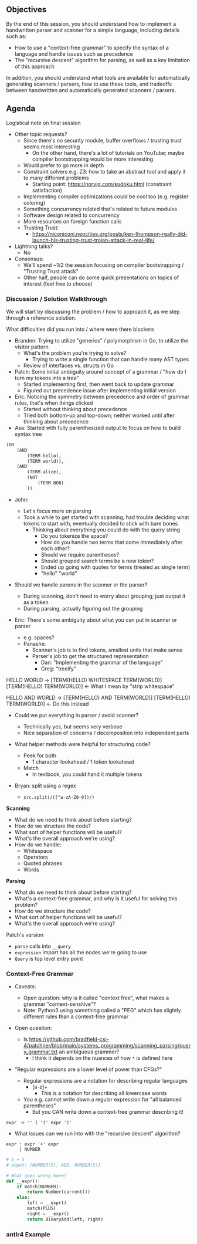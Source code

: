 ## Objectives

By the end of this session, you should understand how to implement a handwritten parser and scanner for a simple language, including details such as:

- How to use a "context-free grammar" to specify the syntax of a language and handle issues such as precedence
- The "recursive descent" algorithm for parsing, as well as a key limitation of this approach

In addition, you should understand what tools are available for automatically generating scanners / parsers, how to use these tools, and tradeoffs between handwritten and automatically generated scanners / parsers.

## Agenda

Logistical note on final session

- Other topic requests?
    - Since there's no security module, buffer overflows / trusting trust seems most interesting
        - On the other hand, there's a lot of tutorials on YouTube; maybe compiler bootstrapping would be more interesting
    - Would prefer to go more in depth
    - Constraint solvers e.g. Z3: how to take an abstract tool and apply it to many different problems
        - Starting point: https://norvig.com/sudoku.html (constraint satisfaction)
    - Implementing compiler optimizations could be cool too (e.g. register coloring)
    - Something concurrency related that's related to future modules
    - Software design related to concurrency
    - More resources on foreign function calls
    - Trusting Trust:
        - https://niconiconi.neocities.org/posts/ken-thompson-really-did-launch-his-trusting-trust-trojan-attack-in-real-life/
- Lightning talks?
    - No
- Consensus:
    - We'll spend ~1/2 the session focusing on compiler bootstrapping / "Trusting Trust attack"
    - Other half, people can do some quick presentations on topics of interest (feel free to choose)

### Discussion / Solution Walkthrough

We will start by discussing the problem / how to approach it, as we step through a reference solution.

What difficulties did you run into / where were there blockers

- Branden: Trying to utilize "generics" / polymorphism in Go, to utilize the visitor pattern
    - What's the problem you're trying to solve?
        - Trying to write a single function that can handle many AST types
    - Review of interfaces vs. structs in Go
- Patch: Some initial ambiguity around concept of a grammar / "how do I turn my tokens into a tree"
    - Started implementing first, then went back to update grammar
    - Figured out precedence issue after implementing initial version
- Eric: Noticing the symmetry between precedence and order of grammar rules, that's when things clicked
    - Started without thinking about precedence
    - Tried both bottom-up and top-down; neither worked until after thinking about precedence
- Asa: Started with fully parenthesized output to focus on how to build syntax tree

```lisp
(OR
    (AND
        (TERM hello),
        (TERM world)),
    (AND
        (TERM alice),
        (NOT
            (TERM BOB)
        ))
```

- John:
    - Let's focus more on parsing
    - Took a while to get started with scanning, had trouble deciding what tokens to start with, eventually decided to stick with bare bones
        - Thinking about everything you could do with the query string
            - Do you tokenize the space?
            - How do you handle two terms that come immediately after each other?
            - Should we require parentheses?
            - Should grouped search terms be a new token?
            - Ended up going with quotes for terms (treated as single term)
            - "hello" "world"

- Should we handle parens in the scanner or the parser?
    - During scanning, don't need to worry about grouping; just output it as a token
    - During parsing, actually figuring out the grouping

- Eric: There's some ambiguity about what you can put in scanner or parser
    - e.g. spaces?
    - Panashe:
        - Scanner's job is to find tokens, smallest units that make sense
        - Parser's job to get the structured representation
            - Dan: "Implementing the grammar of the language"
            - Greg: "treeify"

HELLO WORLD ->
    [TERM(HELLO) WHITESPACE TERM(WORLD)]
    [TERM(HELLO) TERM(WORLD)] <- What I mean by "strip whitespace"

HELLO AND WORLD ->
    [TERM(HELLO) AND TERM(WORLD)]
    [TERM(HELLO) TERM(WORLD)] <- Do this instead

- Could we put everything in parser / avoid scanner?
    - Technically yes, but seems very verbose
    - Nice separation of concerns / decomposition into independent parts

- What helper methods were helpful for structuring code?
    - Peek for both
        - 1 character lookahead / 1 token lookahead
    - Match
        - In textbook, you could hand it multiple tokens

- Bryan: split using a regex
    - `src.split(/([^a-zA-Z0-9])/)`

**Scanning**

- What do we need to think about before starting?
- How do we structure the code?
- What sort of helper functions will be useful?
- What's the overall approach we're using?
- How do we handle:
    - Whitespace
    - Operators
    - Quoted phrases
    - Words

**Parsing**

- What do we need to think about before starting?
- What's a context-free grammar, and why is it useful for solving this problem?
- How do we structure the code?
- What sort of helper functions will be useful?
- What's the overall approach we're using?

Patch's version
- `parse` calls into `__query`
- `expression` import has all the nodes we're going to use
- `Query` is top level entry point

### Context-Free Grammar

- Caveats:
    - Open question: why is it called "context free", what makes a grammar "context-sensitive"?
    - Note: Python3 using something called a "PEG" which has slightly different rules than a context-free grammar

- Open question:
    - Is https://github.com/bradfield-csi-4/patchner/blob/main/systems_programming/scanning_parsing/query_grammar.txt an ambiguous grammer?
        - I think it depends on the nuances of how `*` is defined here

- "Regular expressions are a lower level of power than CFGs?"
    - Regular expressions are a notation for describing regular languages
        - [a-z]+
            - This is a notation for describing all lowercase words
    - You e.g. cannot write down a regular expression for "all balanced parentheses"
        - But you CAN write down a context-free grammar describing it!

```
expr -> '' | '(' expr ')'
```

- What issues can we run into with the "recursive descent" algorithm?

```
expr : expr '+' expr
     | NUMBER
```

```python
# 5 + 5
# input: [NUMBER(5), ADD, NUMBER(5)]

# What goes wrong here?
def __expr():
    if match(NUMBER):
        return Number(current())
	else:
        left = __expr()
        match(PLUS)
        right = __expr()
        return BinaryAdd(left, right)
```

### antlr4 Example
